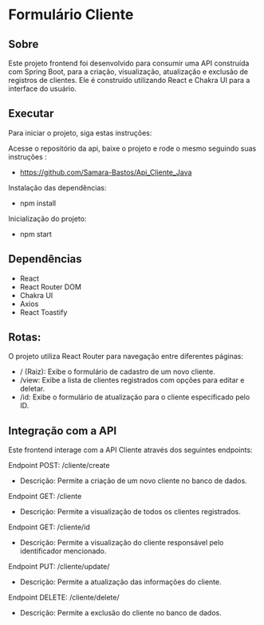 # Formulário Cliente

## Sobre
Este projeto frontend foi desenvolvido para consumir uma API construída com Spring Boot, para a criação, visualização, atualização e exclusão de registros de clientes. Ele é construído utilizando React e Chakra UI para a interface do usuário.


## Executar
Para iniciar o projeto, siga estas instruções:

Acesse o repositório da api, baixe o projeto e rode o mesmo seguindo suas instruções :

- https://github.com/Samara-Bastos/Api_Cliente_Java

Instalação das dependências:

- npm install

Inicialização do projeto:

- npm start

##  Dependências
- React
- React Router DOM
- Chakra UI
- Axios
- React Toastify

## Rotas:
O projeto utiliza React Router para navegação entre diferentes páginas:

- / (Raiz): Exibe o formulário de cadastro de um novo cliente.
- /view: Exibe a lista de clientes registrados com opções para editar e deletar.
- /id: Exibe o formulário de atualização para o cliente especificado pelo ID.

## Integração com a API
Este frontend interage com a API Cliente através dos seguintes endpoints:

Endpoint POST: /cliente/create
- Descrição: Permite a criação de um novo cliente no banco de dados.

Endpoint GET: /cliente
- Descrição: Permite a visualização de todos os clientes registrados.

Endpoint GET: /cliente/id
- Descrição: Permite a visualização do cliente responsável pelo identificador mencionado.

Endpoint PUT: /cliente/update/
- Descrição: Permite a atualização das informações do cliente.

Endpoint DELETE: /cliente/delete/
- Descrição: Permite a exclusão do cliente no banco de dados.
